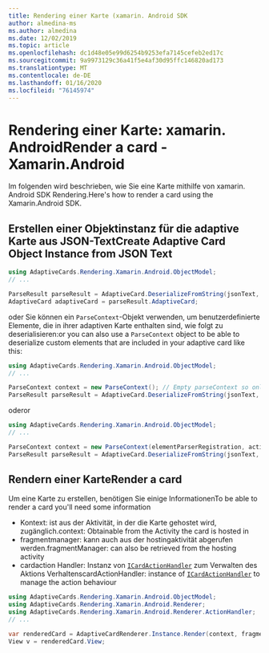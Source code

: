 ```yaml
---
title: Rendering einer Karte (xamarin. Android SDK
author: almedina-ms
ms.author: almedina
ms.date: 12/02/2019
ms.topic: article
ms.openlocfilehash: dc1d48e05e99d6254b9253efa7145cefeb2ed17c
ms.sourcegitcommit: 9a9973129c36a41f5e4af30d95ffc146820ad173
ms.translationtype: MT
ms.contentlocale: de-DE
ms.lasthandoff: 01/16/2020
ms.locfileid: "76145974"
---
```

# <a name="render-a-card---xamarinandroid"></a><span data-ttu-id="23486-102">Rendering einer Karte: xamarin. Android</span><span class="sxs-lookup"><span data-stu-id="23486-102">Render a card - Xamarin.Android</span></span>

<span data-ttu-id="23486-103">Im folgenden wird beschrieben, wie Sie eine Karte mithilfe von xamarin. Android SDK Rendering.</span><span class="sxs-lookup"><span data-stu-id="23486-103">Here's how to render a card using the Xamarin.Android SDK.</span></span>

## <a name="create-adaptive-card-object-instance-from-json-text"></a><span data-ttu-id="23486-104">Erstellen einer Objektinstanz für die adaptive Karte aus JSON-Text</span><span class="sxs-lookup"><span data-stu-id="23486-104">Create Adaptive Card Object Instance from JSON Text</span></span>

```csharp
using AdaptiveCards.Rendering.Xamarin.Android.ObjectModel;
// ...

ParseResult parseResult = AdaptiveCard.DeserializeFromString(jsonText, AdaptiveCardRenderer.Version);
AdaptiveCard adaptiveCard = parseResult.AdaptiveCard;
```

<span data-ttu-id="23486-105">oder Sie können ein ```ParseContext```-Objekt verwenden, um benutzerdefinierte Elemente, die in ihrer adaptiven Karte enthalten sind, wie folgt zu deserialisieren:</span><span class="sxs-lookup"><span data-stu-id="23486-105">or you can also use a ```ParseContext``` object to be able to deserialize custom elements that are included in your adaptive card like this:</span></span>

```csharp
using AdaptiveCards.Rendering.Xamarin.Android.ObjectModel;
// ...

ParseContext context = new ParseContext(); // Empty parseContext so only known elements up to v1.2 will be parsed
ParseResult parseResult = AdaptiveCard.DeserializeFromString(jsonText, AdaptiveCardRenderer.Version, context);
```

<span data-ttu-id="23486-106">oder</span><span class="sxs-lookup"><span data-stu-id="23486-106">or</span></span>

```csharp
using AdaptiveCards.Rendering.Xamarin.Android.ObjectModel;
// ...

ParseContext context = new ParseContext(elementParserRegistration, actionParserRegistration);
ParseResult parseResult = AdaptiveCard.DeserializeFromString(jsonText, AdaptiveCardRenderer.Version, context);
```

## <a name="render-a-card"></a><span data-ttu-id="23486-107">Rendern einer Karte</span><span class="sxs-lookup"><span data-stu-id="23486-107">Render a card</span></span>

<span data-ttu-id="23486-108">Um eine Karte zu erstellen, benötigen Sie einige Informationen</span><span class="sxs-lookup"><span data-stu-id="23486-108">To be able to render a card you'll need some information</span></span>
* <span data-ttu-id="23486-109">Kontext: ist aus der Aktivität, in der die Karte gehostet wird, zugänglich.</span><span class="sxs-lookup"><span data-stu-id="23486-109">context: Obtainable from the Activity the card is hosted in</span></span>
* <span data-ttu-id="23486-110">fragmentmanager: kann auch aus der hostingaktivität abgerufen werden.</span><span class="sxs-lookup"><span data-stu-id="23486-110">fragmentManager: can also be retrieved from the hosting activity</span></span>
* <span data-ttu-id="23486-111">cardaction Handler: Instanz von [```ICardActionHandler```](adaptivecards-renderin-xamarin-android-renderer-actionhandler-icardactionhandler.md) zum Verwalten des Aktions Verhaltens</span><span class="sxs-lookup"><span data-stu-id="23486-111">cardActionHandler: instance of [```ICardActionHandler```](adaptivecards-renderin-xamarin-android-renderer-actionhandler-icardactionhandler.md) to manage the action behaviour</span></span>

```csharp
using AdaptiveCards.Rendering.Xamarin.Android.ObjectModel;
using AdaptiveCards.Rendering.Xamarin.Android.Renderer;
using AdaptiveCards.Rendering.Xamarin.Android.Renderer.ActionHandler;
// ...

var renderedCard = AdaptiveCardRenderer.Instance.Render(context, fragmentManager, adaptiveCard, cardActionHandler, hostConfig);
View v = renderedCard.View;
```
